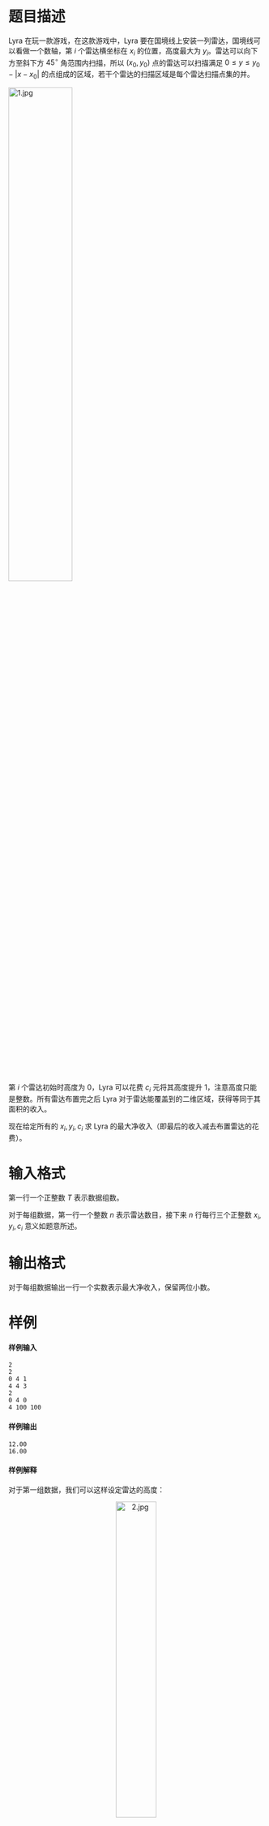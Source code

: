 
# 题目描述

Lyra 在玩一款游戏，在这款游戏中，Lyra 要在国境线上安装一列雷达，国境线可以看做一个数轴，第 $i$ 个雷达横坐标在 $x_i$ 的位置，高度最大为 $y_i$。雷达可以向下方至斜下方 $45^\circ$ 角范围内扫描，所以 $(x_0,y_0)$ 点的雷达可以扫描满足 $0 \leq y \leq y_0-|x-x_0|$ 的点组成的区域，若干个雷达的扫描区域是每个雷达扫描点集的并。

<img width="50%" src="source/loj/6213/img/aHR0cHM6Ly9pLmxvbGkubmV0LzIwMTcvMDcvMjgvNTk3YjVlNmM3YzA2My5qcGc=.jpg" alt="1.jpg" title="1.jpg" >

第 $i$ 个雷达初始时高度为 $0$，Lyra 可以花费 $c_i$ 元将其高度提升 $1$，注意高度只能是整数。所有雷达布置完之后 Lyra 对于雷达能覆盖到的二维区域，获得等同于其面积的收入。

现在给定所有的 $x_i,y_i,c_i$ 求 Lyra 的最大净收入（即最后的收入减去布置雷达的花费）。


# 输入格式

第一行一个正整数 $T$ 表示数据组数。

对于每组数据，第一行一个整数 $n$ 表示雷达数目，接下来 $n$ 行每行三个正整数 $x_i,y_i,c_i$ 意义如题意所述。

# 输出格式

对于每组数据输出一行一个实数表示最大净收入，保留两位小数。

# 样例

#### 样例输入
```plain
2
2
0 4 1
4 4 3
2
0 4 0
4 100 100
```

#### 样例输出
```plain
12.00
16.00
```

#### 样例解释
对于第一组数据，我们可以这样设定雷达的高度：  
<div style="text-align: center"><img width="40%" src="source/loj/6213/img/aHR0cHM6Ly9pLmxvbGkubmV0LzIwMTcvMDcvMjgvNTk3YjVlNmFjYmU1YS5qcGc=.jpg" alt="2.jpg" title="2.jpg" /></div>

或者  
<div style="text-align: center"><img width="28%" src="source/loj/6213/img/aHR0cHM6Ly9pLmxvbGkubmV0LzIwMTcvMDcvMjgvNTk3YjVlNmFjY2FmOS5qcGc=.jpg" alt="3.jpg" title="3.jpg" /></div>

对于第二组数据，两种方案中只有后者是最优方案。

# 数据范围与提示

$T \leq 500$  
$1 \leq n \leq 10^5$，$\sum n \leq 10^6$  
$0 \leq |x_i|,y_i,c_i \leq 10^8$

